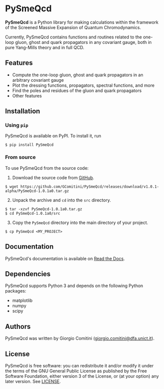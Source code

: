 # PySmeQcd

**PySmeQcd** is a Python library for making calculations within the framework of
the Screened Massive Expansion of Quantum Chromodynamics.

Currently, PySmeQcd contains functions and routines related to the one-loop gluon,
ghost and quark propagators in any covariant gauge, both in
pure Yang-Mills theory and in full QCD.

## Features

- Compute the one-loop gluon, ghost and quark propagators in an arbitrary covariant gauge
- Plot the dressing functions, propagators, spectral functions, and more
- Find the poles and residues of the gluon and quark propagators
- Other features

## Installation

### Using ```pip```

PySmeQcd is available on PyPI. To install it, run

```console
$ pip install PySmeQcd
```

### From source

To use PySmeQcd from the source code:

1. Download the source code from [GitHub](https://github.com/GComitini/PySmeQcd/releases/download/v1.0.1-alpha/PySmeQcd-1.0.1a0.tar.gz).
  ```console
  $ wget https://github.com/GComitini/PySmeQcd/releases/download/v1.0.1-alpha/PySmeQcd-1.0.1a0.tar.gz
  ```

2. Unpack the archive and `cd` into the `src` directory.
  ```console
  $ tar -xzvf PySmeQcd-1.0.1a0.tar.gz
  $ cd PySmeQcd-1.0.1a0/src
  ```

3. Copy the ```PySmeQcd``` directory into the main directory of your project.
  ```console
  $ cp PySmeQcd <MY_PROJECT>
  ```

## Documentation

PySmeQcd's documentation is available on [Read the Docs](https://pysmeqcd.readthedocs.io).

## Dependencies

PySmeQcd supports Python 3 and depends on the following Python packages:

- matplotlib
- numpy
- scipy

## Authors

PySmeQcd was written by Giorgio Comitini (giorgio.comitini@dfa.unict.it).

## License

PySmeQcd is free software: you can redistribute it and/or modify it under the
terms of the GNU General Public License as published by the Free Software
Foundation, either version 3 of the License, or (at your option) any later
version. See [LICENSE](https://github.com/GComitini/PySmeQcd/blob/master/LICENSE).

